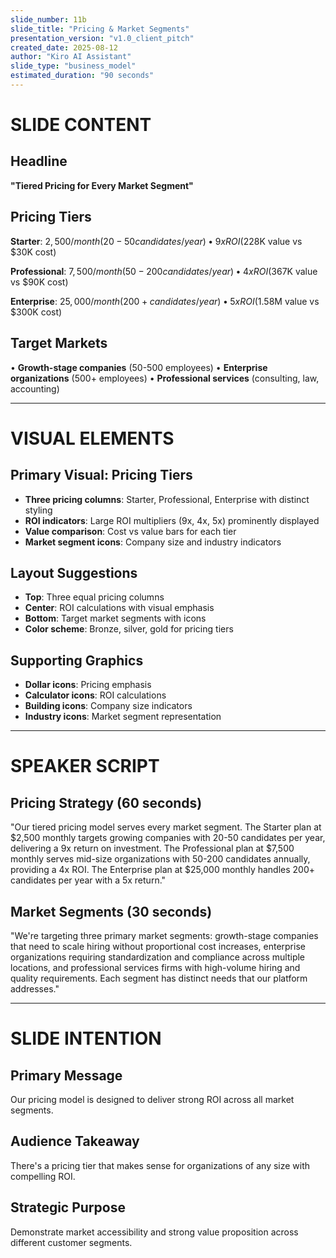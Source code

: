```yaml
---
slide_number: 11b
slide_title: "Pricing & Market Segments"
presentation_version: "v1.0_client_pitch"
created_date: 2025-08-12
author: "Kiro AI Assistant"
slide_type: "business_model"
estimated_duration: "90 seconds"
---
```


# SLIDE CONTENT

## Headline
**"Tiered Pricing for Every Market Segment"**

## Pricing Tiers
**Starter**: $2,500/month (20-50 candidates/year)
• 9x ROI ($228K value vs $30K cost)

**Professional**: $7,500/month (50-200 candidates/year)
• 4x ROI ($367K value vs $90K cost)

**Enterprise**: $25,000/month (200+ candidates/year)
• 5x ROI ($1.58M value vs $300K cost)

## Target Markets
• **Growth-stage companies** (50-500 employees)
• **Enterprise organizations** (500+ employees)
• **Professional services** (consulting, law, accounting)

---

# VISUAL ELEMENTS

## Primary Visual: Pricing Tiers
- **Three pricing columns**: Starter, Professional, Enterprise with distinct styling
- **ROI indicators**: Large ROI multipliers (9x, 4x, 5x) prominently displayed
- **Value comparison**: Cost vs value bars for each tier
- **Market segment icons**: Company size and industry indicators

## Layout Suggestions
- **Top**: Three equal pricing columns
- **Center**: ROI calculations with visual emphasis
- **Bottom**: Target market segments with icons
- **Color scheme**: Bronze, silver, gold for pricing tiers

## Supporting Graphics
- **Dollar icons**: Pricing emphasis
- **Calculator icons**: ROI calculations
- **Building icons**: Company size indicators
- **Industry icons**: Market segment representation

---

# SPEAKER SCRIPT

## Pricing Strategy (60 seconds)
"Our tiered pricing model serves every market segment. The Starter plan at $2,500 monthly targets growing companies with 20-50 candidates per year, delivering a 9x return on investment. The Professional plan at $7,500 monthly serves mid-size organizations with 50-200 candidates annually, providing a 4x ROI. The Enterprise plan at $25,000 monthly handles 200+ candidates per year with a 5x return."

## Market Segments (30 seconds)
"We're targeting three primary market segments: growth-stage companies that need to scale hiring without proportional cost increases, enterprise organizations requiring standardization and compliance across multiple locations, and professional services firms with high-volume hiring and quality requirements. Each segment has distinct needs that our platform addresses."

---

# SLIDE INTENTION

## Primary Message
Our pricing model is designed to deliver strong ROI across all market segments.

## Audience Takeaway
There's a pricing tier that makes sense for organizations of any size with compelling ROI.

## Strategic Purpose
Demonstrate market accessibility and strong value proposition across different customer segments.